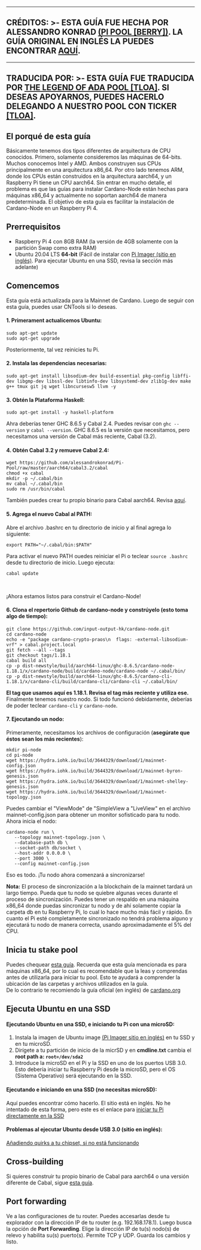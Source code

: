 
---
**CRÉDITOS: >-
  ESTA GUÍA FUE HECHA POR ALESSANDRO KONRAD [(PI POOL [BERRY])](https://pipool.online/).
  LA GUÍA ORIGINAL EN INGLÉS LA PUEDES ENCONTRAR** [**AQUÍ**](https://github.com/tloada/Pi-Pool).
---
---
TRADUCIDA POR: >-
  ESTA GUÍA FUE TRADUCIDA POR [THE LEGEND OF ₳DA POOL [TLOA]](https://tloada.github.io/tloa/español.html).
  SI DESEAS APOYARNOS, PUEDES HACERLO DELEGANDO A NUESTRO POOL CON TICKER [[TLOA]](https://tloada.github.io/tloa/español.html).
---


<!-- <p align="center"><img width="80px" src="https://github.com/alessandrokonrad/Pi-Pool/blob/master/images/logo.svg"></img></p>

# [BERRY] Pi Pool

Pi Pool is a Cardano Stakepool on Raspberry Pi. Check out my <a href="https://pipool.online">website</a> to see more about my stakepool. You can support me by just delegating to my pool. I'm definitely around at mainnet release of Shelley with a stakepool!<br>
This repository is a guide to setup a stakepool on a Raspberry Pi by your own. -->

## El porqué de esta guía
Básicamente tenemos dos tipos diferentes de arquitectura de CPU conocidos. Primero, solamente consideremos las máquinas de 64-bits. Muchos conocemos Intel y AMD. Ambos construyen sus CPUs principalmente en una arquitectura x86_64. Por otro lado tenemos ARM, donde los CPUs están construidos en la arquitectura aarch64, y un Raspberry Pi tiene un CPU aarch64. Sin entrar en mucho detalle, el problema es que las guías para instalar Cardano-Node están hechas para máquinas x86_64 y actualmente no soportan aarch64 de manera predeterminada. El objetivo de esta guía es facilitar la instalación de Cardano-Node en un Raspberry Pi 4.

## Prerrequisitos

* Raspberry Pi 4 con 8GB RAM (la versión de 4GB solamente con la partición Swap como extra RAM) 
* Ubuntu 20.04 LTS <b>64-bit</b> (Fácil de instalar con <a href="https://www.raspberrypi.org/downloads/">Pi Imager (sitio en inglés)</a>. Para ejecutar Ubuntu en una SSD, revisa la sección más adelante)

## Comencemos

Esta guía está actualizada para la Mainnet de Cardano. Luego de seguir con esta guía, puedes usar CNTools si lo deseas.


#### 1. Primerament actualicemos Ubuntu:
```
sudo apt-get update
sudo apt-get upgrade
```
Posteriormente, tal vez reinicies tu Pi.

#### 2. Instala las dependencias necesarias:
```
sudo apt-get install libsodium-dev build-essential pkg-config libffi-dev libgmp-dev libssl-dev libtinfo-dev libsystemd-dev zlib1g-dev make g++ tmux git jq wget libncursesw5 llvm -y

``` 
#### 3. Obtén la Plataforma Haskell:
```
sudo apt-get install -y haskell-platform
```
Ahra deberías tener GHC 8.6.5 y Cabal 2.4. Puedes revisar con <code>ghc --version</code> y <code>cabal --version</code>.
GHC 8.6.5 es la versión que necesitamos, pero necesitamos una versión de Cabal más reciente, Cabal (3.2).<br>

#### 4. Obtén Cabal 3.2 y remueve Cabal 2.4:
```
wget https://github.com/alessandrokonrad/Pi-Pool/raw/master/aarch64/cabal3.2/cabal
chmod +x cabal
mkdir -p ~/.cabal/bin
mv cabal ~/.cabal/bin
sudo rm /usr/bin/cabal
```
También puedes crear tu propio binario para Cabal aarch64. Revisa <a href="/Crossbuilding.md">aquí</a>.

#### 5. Agrega el nuevo Cabal al PATH:

Abre el archivo .bashrc en tu directorio de inicio y al final agrega lo siguiente:
```
export PATH="~/.cabal/bin:$PATH"
```
Para activar el nuevo PATH ouedes reiniciar el Pi o teclear <code>source .bashrc</code> desde tu directorio de inicio. Luego ejecuta:
```
cabal update
```
<br>

¡Ahora estamos listos para construir el Cardano-Node!

#### 6. Clona el repertorio Github de cardano-node y constrúyelo (esto toma algo de tiempo):
```
git clone https://github.com/input-output-hk/cardano-node.git
cd cardano-node
echo -e "package cardano-crypto-praos\n  flags: -external-libsodium-vrf" > cabal.project.local
git fetch --all --tags
git checkout tags/1.18.1
cabal build all
cp -p dist-newstyle/build/aarch64-linux/ghc-8.6.5/cardano-node-1.18.1/x/cardano-node/build/cardano-node/cardano-node ~/.cabal/bin/
cp -p dist-newstyle/build/aarch64-linux/ghc-8.6.5/cardano-cli-1.18.1/x/cardano-cli/build/cardano-cli/cardano-cli ~/.cabal/bin/

```
**El tag que usamos aquí es 1.18.1. Revisa el tag más reciente y utiliza ese.**<br>
Finalmente tenemos nuestro nodo. Si todo funcionó debidamente, deberías de poder teclear <code>cardano-cli</code> y <code>cardano-node</code>.

#### 7. Ejecutando un nodo:

Primeramente, necesitamos los archivos de configuración (**asegúrate que éstos sean los más recientes**):
```
mkdir pi-node
cd pi-node
wget https://hydra.iohk.io/build/3644329/download/1/mainnet-config.json
wget https://hydra.iohk.io/build/3644329/download/1/mainnet-byron-genesis.json
wget https://hydra.iohk.io/build/3644329/download/1/mainnet-shelley-genesis.json
wget https://hydra.iohk.io/build/3644329/download/1/mainnet-topology.json

```
Puedes cambiar el "ViewMode" de "SimpleView a "LiveView" en el archivo mainnet-config.json para obtener un monitor sofisticado para tu nodo.<br>
Ahora inicia el nodo:
```
cardano-node run \
   --topology mainnet-topology.json \
   --database-path db \
   --socket-path db/socket \
   --host-addr 0.0.0.0 \
   --port 3000 \
   --config mainnet-config.json
```

Eso es todo. ¡Tu nodo ahora comenzará a sincronizarse!

<b>Nota:</b> El proceso de sincronización a la blockchain de la mainnet tardará un largo tiempo. Pueda que tu nodo se quiebre algunas veces durante el proceso de sincronización. Puedes tener un respaldo en una máquina x86_64 donde puedas sincronizar tu nodo y de ahí solamente copiar la carpeta db en tu Raspberry Pi, lo cual lo hace mucho más fácil y rápido. En cuanto el Pi esté completamente sincronizado no tendrá problema alguno y ejecutará tu nodo de manera correcta, usando aproximadamente el 5% del CPU. 


## Inicia tu stake pool
Puedes chequear <a href="https://github.com/tloada/coincashew/tree/master/coins/overview-ada/guide-how-to-build-a-haskell-stakepool-node">esta guía</a>. Recuerda que esta guía mencionada es para máquinas x86_64, por lo cual es recomendable que la leas y comprendas antes de utilizarla para iniciar tu pool. Esto te ayudará a comprender la ubicación de las carpetas y archivos utilizados en la guía.<br />
De lo contrario te recomiendo la guía oficial (en inglés) de <a href="https://cardano-foundation-cardano.readthedocs-hosted.com/en/latest/getting-started/stake-pool-operators/index.html">cardano.org</a>

## Ejecuta Ubuntu en una SSD
#### Ejecutando Ubuntu en una SSD, e iniciando tu Pi con una microSD:

1. Instala la imagen de Ubuntu image <a href="https://www.raspberrypi.org/downloads/">(Pi Imager sitio en inglés)</a> en tu SSD y en tu microSD.
2. Dirígete a tu partición de inicio de la micrSD y en **cmdline.txt** cambia el **root path a: <code>root=/dev/sda2</code>**
3. Introduce la microSD en el Pi y la SSD en uno de los puertos USB 3.0.
Esto debería iniciar tu Raspberry Pi desde la microSD, pero el OS (Sistema Operativo) será ejecutando en la SSD.

#### Ejecutando e iniciando en una SSD (no necesitas microSD):

Aquí puedes encontrar cómo hacerlo. El sitio está en inglés. No he intentado de esta forma, pero este es el enlace para <a href="https://www.raspberrypi.org/forums/viewtopic.php?t=278791">iniciar tu Pi directamente en la SSD</a>

#### Problemas al ejecutar Ubuntu desde USB 3.0 (sitio en inglés):
<a href="https://jamesachambers.com/raspberry-pi-4-usb-boot-config-guide-for-ssd-flash-drives/">Añadiendo quirks a tu chipset, si no está funcionando</a>

## Cross-building
Si quieres construir tu propio binario de Cabal para aarch64 o una versión diferente de Cabal, sigue <a href="/Crossbuilding.md">esta guía</a>.


## Port forwarding
Ve a las configuraciones de tu router. Puedes accesarlas desde tu explorador con la dirección IP de tu router (e.g. 192.168.178.1).
Luego busca la opción de **Port Forwarding**. Elige la dirección IP de tu(s) nodo(s) de relevo y habilita su(s) puerto(s). Permite TCP y UDP. Guarda los cambios y listo.
